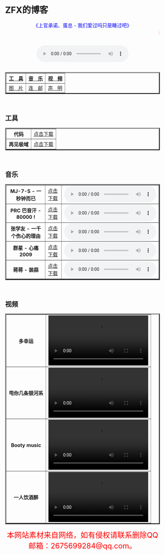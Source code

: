 <head>
	<meta charset="UTF-8">
</head>
<h1>ZFX的博客</h1>
<body background="img/tags-bg.jpg">
 <center><font color="blue" size="3"> 《上官承诺、蛋总 - 我们爱过吗只是睡过吧》</font><marquee><font color="pink">送给最美的你！</font></marquee></center> 
 <br>
  <br>
<center>
  <div class="post-preview">
<audio controls="controls" height="200" width="200">  <source src="img/music/上官承诺、蛋总 - 我们爱过吗只是睡过吧.mp3" type="audio/mp3"></audio></div></center>
<center>
	<br>
  <table border="3">
    <tr>
      <th><a href="#z1">工ㅤ具</a></th>
      <th><a href="#z10">音ㅤ乐</a></th>
      <th><a href="#z13">视ㅤ频</a></th>
    </tr>
    <tr>
    <td><a href="#z1">图ㅤ片</a></td>
    <td><a href="#z1">连ㅤ邮</a></td>
    <td><a href="#z6">声ㅤ明</a></td>
    </tr>
    </table>
  </center>
 <br><h2>工具</h2>
  <center>
  <table border="3"><a name="z1"></a>
	    <tr>
      <th>代码</th>
      <td><a href="img/zy/zfx.bat">点击下载</a></td>
    </tr>
    <tr>
      <th>再见极域</th>
    <td><a href="img/zy/zjjy.exe">点击下载</a></td>
    </tr>
     </table>
  </center>
  <br><h2>音乐</h2><a name="z10"></a>
   <center>
  <table border="3">
	      <tr>
      <th>MJ-7-S - 一秒钟而已</th>
      <td><a href="img/music/MJ-7-S - 一秒钟而已.mp3">点击下载</a></td>
	    <td><audio controls="controls" height="200" width="200">  <source src="img/music/MJ-7-S - 一秒钟而已.mp3" type="audio/mp3"></audio></td>
    </tr>
	  <tr>
      <th>PRC 巴音汗 - 80000 !</th>
    <td><a href="img/music/PRC 巴音汗 - 80000 !.mp3">点击下载</a></td>
 <td><audio controls="controls" height="200" width="200">  <source src="img/music/PRC 巴音汗 - 80000 !.mp3" type="audio/mp3"></audio></td>
	  </tr>
	  <tr>
      <th>张学友 - 一千个伤心的理由</th>
    <td><a href="img/music/张学友 - 一千个伤心的理由.mp3">点击下载</a></td>
 <td><audio controls="controls" height="200" width="200">  <source src="img/music/张学友 - 一千个伤心的理由.mp3" type="audio/mp3"></audio></td>
    </tr>
	  <tr>
      <th>群星 - 心痛2009</th>
    <td><a href="img/music/群星 - 心痛2009.mp3">点击下载</a></td>
 <td><audio controls="controls" height="200" width="200">  <source src="img/music/群星 - 心痛2009.mp3" type="audio/mp3"></audio></td>
    </tr>
	  <tr>
      <th>蒋蒋 - 装蒜</th>
    <td><a href="img/music/蒋蒋 - 装蒜.mp3">点击下载</a></td>
 <td><audio controls="controls" height="200" width="200">  <source src="img/music/蒋蒋 - 装蒜.mp3" type="audio/mp3"></audio></td>
    </tr>
     </table>
  </center>
<br><h2>视频</h2><a name="z13"></a>
<center>
<table border="3">
  <tr>
      <th>多幸运</th>
    <td><video src="img/flash/多幸运-art--十年华语流行--art-10bbe47ae3ae0704a9d212a7d96f2bd2.mp4" controls width="325px" heigt="120px"></video> 
</td>
    </tr>
   <tr>
      <th>甩你几条银河系</th>
    <td><video src="img/flash/甩你几条银河系-art--MC天佑--art-2cf03f10b897121bfea95bd103685fa2.mp4" controls width="325px" heigt="120px"></video> 
</td>
    </tr>
     <tr>
      <th>Booty music</th>
    <td><video src="img/flash/气死你.mp4" controls width="325px" heigt="120px"></video> 
</td>
    </tr>
 <tr>
      <th>一人饮酒醉</th>
    <td><video src="img/flash/一人饮酒醉-art--大鹏、MC天佑--art-d3935be27c2557ebd7c882ae74b2f4d3.mp4" controls width="325px" heigt="120px"></video> 
</td>
    </tr>
</table></center>
  
  
  
  
  
  
  
  
  
  
  
  
  
  <center><font color="red" size="5">本网站素材来自网络，如有侵权请联系删除QQ邮箱：2675699284@qq.com。</font></center><a name="z6"></a>
